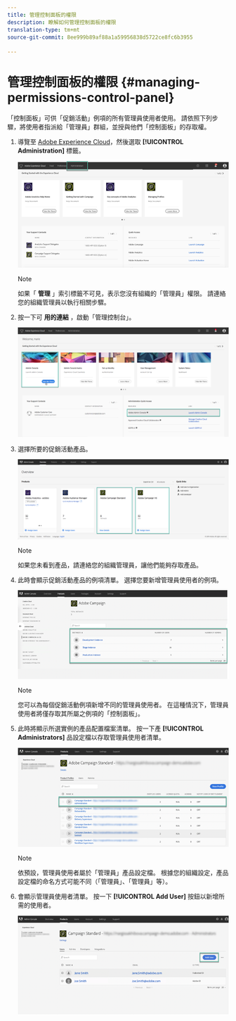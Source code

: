 ```yaml
---
title: 管理控制面板的權限
description: 瞭解如何管理控制面板的權限
translation-type: tm+mt
source-git-commit: 8ee999b89af88a1a59956838d5722ce8fc6b3955

---
```



# 管理控制面板的權限 {#managing-permissions-control-panel}

「控制面板」可供「促銷活動」例項的所有管理員使用者使用。 請依照下列步驟，將使用者指派給「管理員」群組，並授與他們「控制面板」的存取權。

1. 導覽至 [Adobe Experience Cloud](https://amc.experiencecloud.adobe.com/exc-content/login.html)，然後選取 **[!UICONTROL Administration]** 標籤。

   ![](assets/control_panel_add_user1.png)

   >[!NOTE]
   >
   >如果「 <b>管理</b> 」索引標籤不可見，表示您沒有組織的「管理員」權限。 請連絡您的組織管理員以執行相關步驟。

1. 按一下可 **用的連結** ，啟動「管理控制台」。

   ![](assets/control_panel_admin1.png)

1. 選擇所要的促銷活動產品。

   ![](assets/control_panel_add_user3.png)

   >[!NOTE]
   >
   >如果您未看到產品，請連絡您的組織管理員，讓他們能夠存取產品。

1. 此時會顯示促銷活動產品的例項清單。 選擇您要新增管理員使用者的例項。

   ![](assets/control_panel_add_user4.png)

   >[!NOTE]
   >
   >您可以為每個促銷活動例項新增不同的管理員使用者。 在這種情況下，管理員使用者將僅存取其所屬之例項的「控制面板」。

1. 此時將顯示所選實例的產品配置檔案清單。 按一下產 **[!UICONTROL Administrators]** 品設定檔以存取管理員使用者清單。

   ![](assets/control_panel_add_user_5.png)

   >[!NOTE]
   >
   >依預設，管理員使用者屬於「管理員」產品設定檔。 根據您的組織設定，產品設定檔的命名方式可能不同（「管理員」、「管理員」等）。

1. 會顯示管理員使用者清單。 按一下 **[!UICONTROL Add User]** 按鈕以新增所需的使用者。

   ![](assets/control_panel_add_user_6.png)
